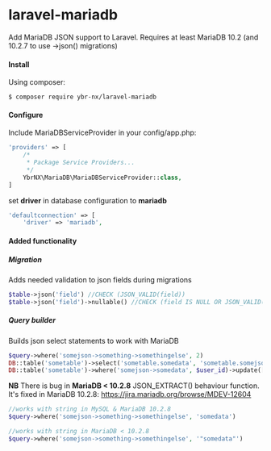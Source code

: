 # laravel-mariadb
Add MariaDB JSON support to Laravel. 
Requires at least MariaDB 10.2 (and 10.2.7 to use ->json() migrations)

#### Install
Using composer:
```
$ composer require ybr-nx/laravel-mariadb
```

#### Configure
Include MariaDBServiceProvider in your config/app.php:

```php
'providers' => [
    /*
     * Package Service Providers...
     */
    YbrNX\MariaDB\MariaDBServiceProvider::class,
]
```

set **driver** in database configuration to **mariadb**
```php
'defaultconnection' => [
    'driver' => 'mariadb',
```
#### Added functionality

##### Migration
Adds needed validation to json fields during migrations
```php
$table->json('field') //CHECK (JSON_VALID(field))
$table->json('field')->nullable() //CHECK (field IS NULL OR JSON_VALID(field))
```    

##### Query builder
Builds json select statements to work with MariaDB
```php
$query->where('somejson->something->somethingelse', 2)
DB::table('sometable')->select('sometable.somedata', 'sometable.somejson->somedata as somejsondata')
DB::table('sometable')->where('somejson->somedata', $user_id)->update(['somejson->otherdata' => 'newvalue']);
```

**NB** There is bug in **MariaDB < 10.2.8** JSON_EXTRACT() behaviour function. 
It's fixed in MariaDB 10.2.8: https://jira.mariadb.org/browse/MDEV-12604
```php
//works with string in MySQL & MariaDB 10.2.8
$query->where('somejson->something->somethingelse', 'somedata')

//works with string in MariaDB < 10.2.8
$query->where('somejson->something->somethingelse', '"somedata"') 
```
